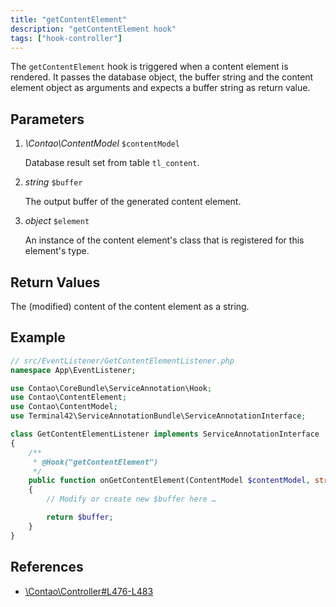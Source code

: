 ```yaml
---
title: "getContentElement"
description: "getContentElement hook"
tags: ["hook-controller"]
---
```



The `getContentElement` hook is triggered when a content element is rendered. 
It passes the database object, the buffer string and the content element object
as arguments and expects a buffer string as return value.


## Parameters

1. *\Contao\ContentModel* `$contentModel`

    Database result set from table `tl_content`.

2. *string* `$buffer`

    The output buffer of the generated content element.

3. *object* `$element`

    An instance of the content element's class that is registered for this element's
    type.



## Return Values

The (modified) content of the content element as a string.


## Example

```php
// src/EventListener/GetContentElementListener.php
namespace App\EventListener;

use Contao\CoreBundle\ServiceAnnotation\Hook;
use Contao\ContentElement;
use Contao\ContentModel;
use Terminal42\ServiceAnnotationBundle\ServiceAnnotationInterface;

class GetContentElementListener implements ServiceAnnotationInterface
{
    /**
     * @Hook("getContentElement")
     */
    public function onGetContentElement(ContentModel $contentModel, string $buffer, $element): string
    {
        // Modify or create new $buffer here …

        return $buffer;
    }
}
```


## References

* [\Contao\Controller#L476-L483](https://github.com/contao/contao/blob/4.7.6/core-bundle/src/Resources/contao/library/Contao/Controller.php#L476-L483)
